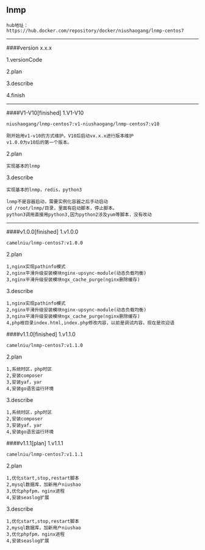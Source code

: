 ## lnmp

	hub地址：
	https://hub.docker.com/repository/docker/niushaogang/lnmp-centos7

------------------------------------------------------
####version x.x.x

1.versionCode

2.plan

3.describe

4.finish

------------------------------------------------------

####V1-V10[finished]
1.V1-V10

	niushaogang/lnmp-centos7:v1-niushaogang/lnmp-centos7:v10

	刚开始用v1-v10的方式维护。V10后启动vx.x.x进行版本维护
	v1.0.0为v10后的第一个版本。

2.plan

	实现基本的lnmp

3.describe

	实现基本的lnmp，redis，python3

	lnmp不是容器启动，需要实例化容器之后手动启动
	cd /root/lnmp/目录，里面有启动脚本，停止脚本。
	python3调用直接用python3,因为python2涉及yum等脚本，没有改动

------------------------------------------------------

####v1.0.0[finished]
1.v1.0.0

	camelniu/lnmp-centos7:v1.0.0
2.plan

	1,nginx实现pathinfo模式
	2,nginx平滑升级安装模块nginx-upsync-module(动态负载均衡)
	3,nginx平滑升级安装模块ngx_cache_purge(nginx删除缓存)

3.describe

	1,nginx实现pathinfo模式
	2,nginx平滑升级安装模块nginx-upsync-module(动态负载均衡)
	3,nginx平滑升级安装模块ngx_cache_purge(nginx删除缓存)
	4,php根目录index.html,index.php修改内容，以前是调试内容，现在是欢迎语



####v1.1.0[finished]
1.v1.1.0

	camelniu/lnmp-centos7:v1.1.0

2.plan

	1,系统时区，php时区
	2,安装composer
	3,安装yaf，yar
	4,安装go语言运行环境

3.describe

	1,系统时区，php时区
	2,安装composer
	3,安装yaf，yar
	4,安装go语言运行环境


####v1.1.1[plan]
1.v1.1.1

	camelniu/lnmp-centos7:v1.1.1

2.plan

	1,优化start,stop,restart脚本
    2,mysql数据库，加新用户niushao
    3,优化phpfpm，nginx进程
    4,安装seaslog扩展
    
3.describe

	1,优化start,stop,restart脚本
    2,mysql数据库，加新用户niushao
    3,优化phpfpm，nginx进程
    4,安装seaslog扩展



